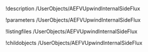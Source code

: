 !description /UserObjects/AEFVUpwindInternalSideFlux

!parameters /UserObjects/AEFVUpwindInternalSideFlux

!listingfiles /UserObjects/AEFVUpwindInternalSideFlux

!childobjects /UserObjects/AEFVUpwindInternalSideFlux
